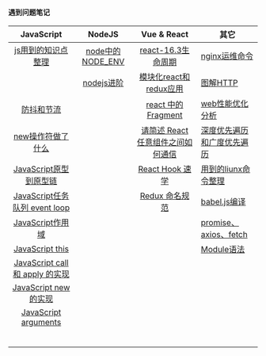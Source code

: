 #### 遇到问题笔记

|                          JavaScript                          |                 NodeJS                  |                         Vue & React                          | 其它                                              |
| :----------------------------------------------------------: | :-------------------------------------: | :----------------------------------------------------------: | ------------------------------------------------- |
| [js用到的知识点整理](https://github.com/Composur/resume/blob/master/blog/js.md) | [node中的NODE_ENV](./doc/2019-07-03.md) |      [react-16.3生命周期](./doc/react-16新声明周期.md)       | [nginx运维命令](./doc/nginx命令以及部署vue.md)    |
|                                                              |      [nodejs进阶](./doc/nodejs.md)      |  [模块化react和redux应用](./doc/模块化react和redux应用.md)   | [图解HTTP](./doc/http.md)                         |
|              [防抖和节流](./doc/2019-04-19.md)               |                                         |          [react 中的 Fragment](./doc/2019-07-31.md)          | [web性能优化分析](./doc/web性能优化.md)           |
|           [new操作符做了什么](./doc/2019-05-08.md)           |                                         |   [请简述 React 任意组件之间如何通信](./doc/2019-04-30.md)   | [深度优先遍历和广度优先遍历](./doc/2019-04-25.md) |
|        [JavaScript原型到原型链](./doc/2019-05-09.md)         |                                         |           [React Hook 速学](./doc/react-hooks.md)            | [用到的liunx命令整理](./doc/linux.md)             |
|     [JavaScript任务队列 event loop](./doc/2019-05-12.md)     |                                         | [Redux 命名规范](https://github.com/Composur/resume/blob/master/blog/react.md) | [babel.js编译](./doc/2019-07-09.md)               |
|           [JavaScript作用域](./doc/2019-05-13.md)            |                                         |                                                              | [promise、axios、fetch](./doc/2019-05-24.md)      |
|            [JavaScript this](./doc/2019-05-15.md)            |                                         |                                                              | [Module语法](./doc/2019-05-31.md)                 |
|    [JavaScript call 和 apply 的实现](./doc/2019-05-16.md)    |                                         |                                                              |                                                   |
|         [JavaScript new 的实现](./doc/2019-05-17.md)         |                                         |                                                              |                                                   |
|         [JavaScript arguments](./doc/2019-05-20.md)          |                                         |                                                              |                                                   |
|                                                              |                                         |                                                              |                                                   |
|                                                              |                                         |                                                              |                                                   |
|                                                              |                                         |                                                              |                                                   |
|                                                              |                                         |                                                              |                                                   |
|                                                              |                                         |                                                              |                                                   |
|                                                              |                                         |                                                              |                                                   |

​                       






<!-- 
  [map](./doc/2019-04-18.md)   [记录一次面试](./doc/2019-08-24.md)  

 [set和map](./doc/2019-04-22.md)    [常见面试题](./doc/面试2019-09-25.md)   -->


